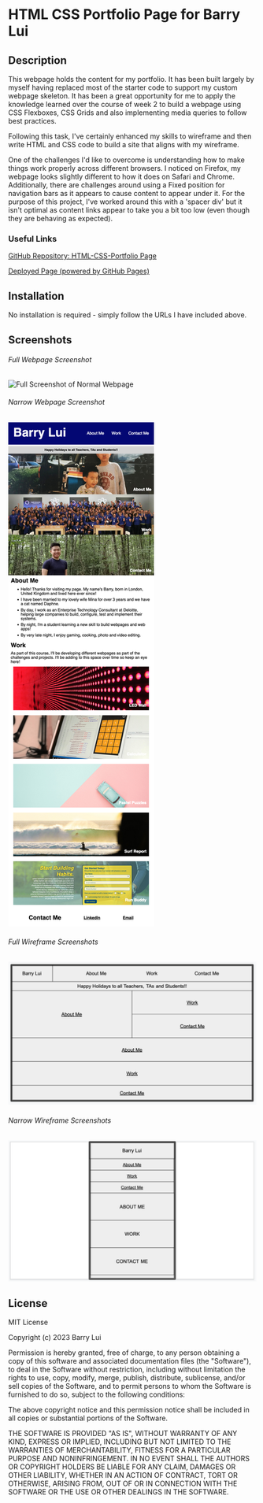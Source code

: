 # HTML CSS Portfolio Page for Barry Lui

## Description 

This webpage holds the content for my portfolio. It has been built largely by myself having replaced most of the starter code to support my custom webpage skeleton. It has been a great opportunity for me to apply the knowledge learned over the course of week 2 to build a webpage using CSS Flexboxes, CSS Grids and also implementing media queries to follow best practices.

Following this task, I've certainly enhanced my skills to wireframe and then write HTML and CSS code to build a site that aligns with my wireframe.

One of the challenges I'd like to overcome is understanding how to make things work properly across different browsers. I noticed on Firefox, my webpage looks slightly different to how it does on Safari and Chrome. Additionally, there are challenges around using a Fixed position for navigation bars as it appears to cause content to appear under it. For the purpose of this project, I've worked around this with a 'spacer div' but it isn't optimal as content links appear to take you a bit too low (even though they are behaving as expected).

### Useful Links
[GitHub Repository: HTML-CSS-Portfolio Page](https://github.com/barrylui88/html-css-portfolio-page)

[Deployed Page (powered by GitHub Pages)](https://barrylui88.github.io/html-css-portfolio-page/)

## Installation

No installation is required - simply follow the URLs I have included above.


## Screenshots

###### Full Webpage Screenshot
![Full Screenshot of Normal Webpage](./images/full-webpage-screenshot.png)

###### Narrow Webpage Screenshot
![Full Screenshot of Narrow Webpage](./images/narrow-webpage-screenshot.png)

###### Full Wireframe Screenshots
![Wireframe Screenshot of Normal Webpage](./images/normal-wireframe.png)

###### Narrow Wireframe Screenshots
![Wireframe Screenshot of Narrow Webpage](./images/narrow-wireframe.png)

## License

MIT License

Copyright (c) 2023 Barry Lui

Permission is hereby granted, free of charge, to any person obtaining a copy
of this software and associated documentation files (the "Software"), to deal
in the Software without restriction, including without limitation the rights
to use, copy, modify, merge, publish, distribute, sublicense, and/or sell
copies of the Software, and to permit persons to whom the Software is
furnished to do so, subject to the following conditions:

The above copyright notice and this permission notice shall be included in all
copies or substantial portions of the Software.

THE SOFTWARE IS PROVIDED "AS IS", WITHOUT WARRANTY OF ANY KIND, EXPRESS OR
IMPLIED, INCLUDING BUT NOT LIMITED TO THE WARRANTIES OF MERCHANTABILITY,
FITNESS FOR A PARTICULAR PURPOSE AND NONINFRINGEMENT. IN NO EVENT SHALL THE
AUTHORS OR COPYRIGHT HOLDERS BE LIABLE FOR ANY CLAIM, DAMAGES OR OTHER
LIABILITY, WHETHER IN AN ACTION OF CONTRACT, TORT OR OTHERWISE, ARISING FROM,
OUT OF OR IN CONNECTION WITH THE SOFTWARE OR THE USE OR OTHER DEALINGS IN THE
SOFTWARE.